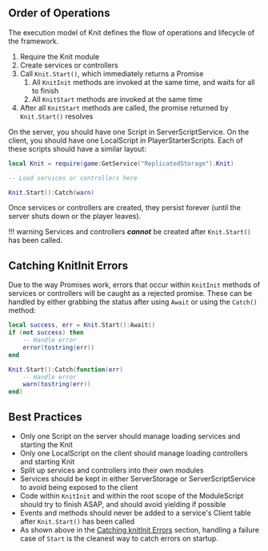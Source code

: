 ## Order of Operations

The execution model of Knit defines the flow of operations and lifecycle of the framework.

1. Require the Knit module
1. Create services or controllers
1. Call `Knit.Start()`, which immediately returns a Promise
	1. All `KnitInit` methods are invoked at the same time, and waits for all to finish
	1. All `KnitStart` methods are invoked at the same time
1. After all `KnitStart` methods are called, the promise returned by `Knit.Start()` resolves

On the server, you should have one Script in ServerScriptService. On the client, you should have one LocalScript in PlayerStarterScripts. Each of these scripts should have a similar layout:

```lua
local Knit = require(game:GetService("ReplicatedStorage").Knit)

-- Load services or controllers here

Knit.Start():Catch(warn)
```

Once services or controllers are created, they persist forever (until the server shuts down or the player leaves).

!!! warning
	Services and controllers **_cannot_** be created after `Knit.Start()` has been called.

## Catching KnitInit Errors
Due to the way Promises work, errors that occur within `KnitInit` methods of services or controllers will be caught as a rejected promise. These can be handled by either grabbing the status after using `Await` or using the `Catch()` method:

```lua
local success, err = Knit.Start():Await()
if (not success) then
	-- Handle error
	error(tostring(err))
end
```

```lua
Knit.Start():Catch(function(err)
	-- Handle error
	warn(tostring(err))
end)
```

## Best Practices
- Only one Script on the server should manage loading services and starting the Knit
- Only one LocalScript on the client should manage loading controllers and starting Knit
- Split up services and controllers into their own modules
- Services should be kept in either ServerStorage or ServerScriptService to avoid being exposed to the client
- Code within `KnitInit` and within the root scope of the ModuleScript should try to finish ASAP, and should avoid yielding if possible
- Events and methods should never be added to a service's Client table after `Knit.Start()` has been called
- As shown above in the [Catching knitInit Errors](#catching-knitinit-errors) section, handling a failure case of `Start` is the cleanest way to catch errors on startup.
